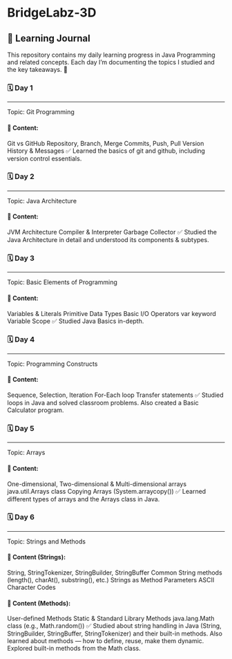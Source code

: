 # BridgeLabz-3D

## 📘 Learning Journal
This repository contains my daily learning progress in Java Programming and related concepts.
Each day I’m documenting the topics I studied and the key takeaways. 🚀

### 🗓️ Day 1
---
Topic: Git Programming

#### 📖 Content:
Git vs GitHub
Repository, Branch, Merge
Commits, Push, Pull
Version History & Messages
✅ Learned the basics of git and github, including version control essentials.


### 🗓️ Day 2
---
Topic: Java Architecture

#### 📖 Content:
JVM Architecture
Compiler & Interpreter
Garbage Collector
✅ Studied the Java Architecture in detail and understood its components & subtypes.
 

### 🗓️ Day 3
---
Topic: Basic Elements of Programming

#### 📖 Content:
Variables & Literals
Primitive Data Types
Basic I/O
Operators
var keyword
Variable Scope
✅ Studied Java Basics in-depth.


### 🗓️ Day 4
---
Topic: Programming Constructs

#### 📖 Content:
Sequence, Selection, Iteration
For-Each loop
Transfer statements
✅ Studied loops in Java and solved classroom problems.
Also created a Basic Calculator program.


### 🗓️ Day 5
---
Topic: Arrays

#### 📖 Content:
One-dimensional, Two-dimensional & Multi-dimensional arrays
java.util.Arrays class
Copying Arrays (System.arraycopy())
✅ Learned different types of arrays and the Arrays class in Java.


### 🗓️ Day 6
---
Topic: Strings and Methods

#### 📖 Content (Strings):
String, StringTokenizer, StringBuilder, StringBuffer
Common String methods (length(), charAt(), substring(), etc.)
Strings as Method Parameters
ASCII Character Codes
#### 📖 Content (Methods):
User-defined Methods
Static & Standard Library Methods
java.lang.Math class (e.g., Math.random())
✅ Studied about string handling in Java (String, StringBuilder, StringBuffer, StringTokenizer) and their built-in methods.
Also learned about methods — how to define, reuse, make them dynamic. Explored built-in methods from the Math class.



